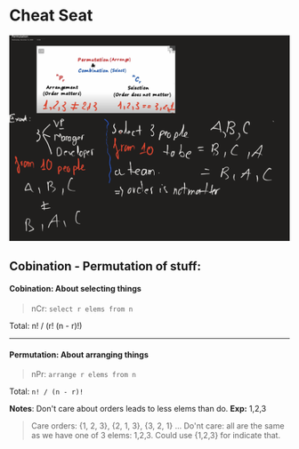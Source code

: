 # Cheat Seat
![](https://github.com/htsilvakt04/Elements-Of-Programming-Interview/blob/master/images/Screen%20Shot%202020-12-16%20at%2019.58.05.png)

## Cobination - Permutation of stuff:



#### Cobination: About selecting things

> nCr: `select r elems from n`

Total: n! / (r! (n - r)!)

-----

#### Permutation: About arranging things

> nPr: `arrange r elems from n`

Total: `n! / (n - r)!`





**Notes**: Don't care about orders leads to less elems than do.
**Exp:** 1,2,3

> Care orders: {1, 2, 3}, {2, 1, 3}, {3, 2, 1} ...
> Do'nt care: all are the same as we have one of 3 elems: 1,2,3. Could use {1,2,3} for indicate that.









